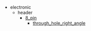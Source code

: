 * electronic
  * header
    * [8_pin](electronic/header/8_pin)
      * [through_hole_right_angle](electronic/header/8_pin/through_hole_right_angle)
